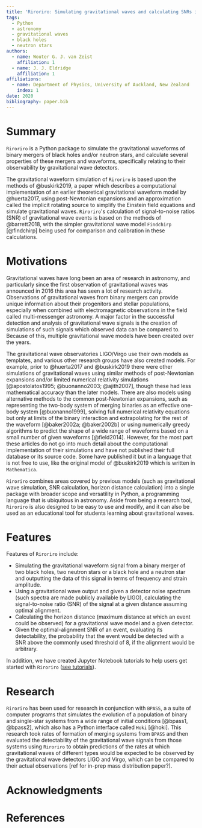 ```yaml
---
title: 'Riroriro: Simulating gravitational waves and calculating SNRs in Python'
tags:
  - Python
  - astronomy
  - gravitational waves
  - black holes
  - neutron stars
authors:
  - name: Wouter G. J. van Zeist
    affiliation: 1
  - name: J. J. Eldridge
    affiliation: 1
affiliations:
  - name: Department of Physics, University of Auckland, New Zealand
    index: 1
date: 2020
bibliography: paper.bib
---
```


# Summary

`Riroriro` is a Python package to simulate the gravitational waveforms of binary mergers of black holes and/or neutron stars, and calculate several properties of these mergers and waveforms, specifically relating to their observability by gravitational wave detectors.

The gravitational waveform simulation of `Riroriro` is based upon the methods of @buskirk2019, a paper which describes a computational implementation of an earlier theoretical gravitational waveform model by @huerta2017, using post-Newtonian expansions and an approximation called the implicit rotating source to simplify the Einstein field equations and simulate gravitational waves. `Riroriro`'s calculation of signal-to-noise ratios (SNR) of gravitational wave events is based on the methods of @barrett2018, with the simpler gravitational wave model `Findchirp` [@findchirp] being used for comparison and calibration in these calculations.

# Motivations

Gravitational waves have long been an area of research in astronomy, and particularly since the first observation of gravitational waves was announced in 2016 this area has seen a lot of research activity. Observations of gravitational waves from binary mergers can provide unique information about their progenitors and stellar populations, especially when combined with electromagnetic observations in the field called multi-messenger astronomy. A major factor in the successful detection and analysis of gravitational wave signals is the creation of simulations of such signals which observed data can be compared to. Because of this, multiple gravitational wave models have been created over the years.

The gravitational wave observatories LIGO/Virgo use their own models as templates, and various other research groups have also created models. For example, prior to @huerta2017 and @buskirk2019 there were other simulations of gravitational waves using similar methods of post-Newtonian expansions and/or limited numerical relativity simulations [@apostolatos1995; @buonanno2003; @ajith2007], though these had less mathematical accuracy than the later models. There are also models using alternative methods to the common post-Newtonian expansions, such as representing the two-body system of merging binaries as an effective one-body system [@buonanno1999], solving full numerical relativity equations but only at limits of the binary interaction and extrapolating for the rest of the waveform [@baker2002a; @baker2002b] or using numerically greedy algorithms to predict the shape of a wide range of waveforms based on a small number of given waveforms [@field2014]. However, for the most part these articles do not go into much detail about the computational implementation of their simulations and have not published their full database or its source code. Some have published it but in a language that is not free to use, like the original model of @buskirk2019 which is written in `Mathematica`.

`Riroriro` combines areas covered by previous models (such as gravitational wave simulation, SNR calculation, horizon distance calculation) into a single package with broader scope and versatility in Python, a programming language that is ubiquitous in astronomy. Aside from being a research tool, `Riroriro` is also designed to be easy to use and modify, and it can also be used as an educational tool for students learning about gravitational waves.

# Features

Features of `Riroriro` include:

- Simulating the gravitational waveform signal from a binary merger of two black holes, two neutron stars or a black hole and a neutron star and outputting the data of this signal in terms of frequency and strain amplitude.
- Using a gravitational wave output and given a detector noise spectrum (such spectra are made publicly available by LIGO), calculating the signal-to-noise ratio (SNR) of the signal at a given distance assuming optimal alignment.
- Calculating the horizon distance (maximum distance at which an event could be observed) for a gravitational wave model and a given detector.
- Given the optimal-alignment SNR of an event, evaluating its detectability, the probability that the event would be detected with a SNR above the commonly used threshold of 8, if the alignment would be arbitrary.

In addition, we have created Jupyter Notebook tutorials to help users get started with `Riroriro` ([see tutorials](https://github.com/wvanzeist/riroriro_tutorials)).

# Research

`Riroriro` has been used for research in conjunction with `BPASS`, a a suite of computer programs that simulates the evolution of a population of binary and single-star systems from a wide range of initial conditions [@bpass1, @bpass2], which also has a Python interface called `Hoki` [@hoki]. This research took rates of formation of merging systems from `BPASS` and then evaluated the detectability of the gravitational wave signals from those systems using `Riroriro` to obtain predictions of the rates at which gravitational waves of different types would be expected to be observed by the gravitational wave detectors LIGO and Virgo, which can be compared to their actual observations [ref for in-prep mass distribution paper?].

# Acknowledgments

# References